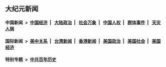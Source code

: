## 大纪元新闻

#### 中国新闻 &nbsp;>&nbsp; [中国经济](indexes/ncid283/README.md?01090845) &nbsp;| &nbsp; [大陆政治](indexes/ncid277/README.md?01090845) &nbsp;| &nbsp; [社会万象](indexes/ncid282/README.md?01090845) &nbsp;| &nbsp; [中国人权](indexes/ncid278/README.md?01090845) &nbsp;| &nbsp; [群体事件](indexes/ncid279/README.md?01090845) &nbsp;| &nbsp; [天灾人祸](indexes/ncid280/README.md?01090845)

#### 国际新闻 &nbsp;>&nbsp; [美中关系](indexes/nf1412576/README.md?01090845) &nbsp;| &nbsp; [台湾新闻](indexes/ncid1349361/README.md?01090845) &nbsp;| &nbsp; [香港新闻](indexes/ncid1349362/README.md?01090845) &nbsp;| &nbsp; [美国政治](indexes/ncid1078159/README.md?01090845) &nbsp;| &nbsp; [美国社会](indexes/ncid1078160/README.md?01090845) &nbsp;| &nbsp; [美国经济](indexes/ncid1078158/README.md?01090845)

#### 特别专题 &nbsp;>&nbsp; [中共百年历史](https://github.com/epoch-news/epoch-special/blob/master/README.md?01090845)  
